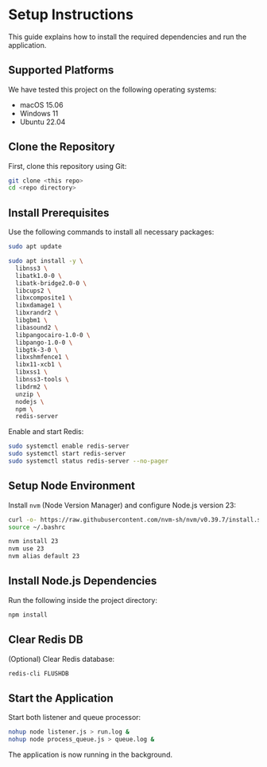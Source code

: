 # Setup Instructions

This guide explains how to install the required dependencies and run the application.

## Supported Platforms

We have tested this project on the following operating systems:

- macOS 15.06
- Windows 11
- Ubuntu 22.04

## Clone the Repository

First, clone this repository using Git:

```bash
git clone <this repo>
cd <repo directory>
```

## Install Prerequisites

Use the following commands to install all necessary packages:

```bash
sudo apt update

sudo apt install -y \
  libnss3 \
  libatk1.0-0 \
  libatk-bridge2.0-0 \
  libcups2 \
  libxcomposite1 \
  libxdamage1 \
  libxrandr2 \
  libgbm1 \
  libasound2 \
  libpangocairo-1.0-0 \
  libpango-1.0-0 \
  libgtk-3-0 \
  libxshmfence1 \
  libx11-xcb1 \
  libxss1 \
  libnss3-tools \
  libdrm2 \
  unzip \
  nodejs \
  npm \
  redis-server
```

Enable and start Redis:

```bash
sudo systemctl enable redis-server
sudo systemctl start redis-server
sudo systemctl status redis-server --no-pager
```
 
## Setup Node Environment

Install `nvm` (Node Version Manager) and configure Node.js version 23:

```bash
curl -o- https://raw.githubusercontent.com/nvm-sh/nvm/v0.39.7/install.sh | bash
source ~/.bashrc

nvm install 23
nvm use 23
nvm alias default 23
```

## Install Node.js Dependencies

Run the following inside the project directory:

```bash
npm install
```

## Clear Redis DB

(Optional) Clear Redis database:

```bash
redis-cli FLUSHDB
```

## Start the Application

Start both listener and queue processor:

```bash
nohup node listener.js > run.log &
nohup node process_queue.js > queue.log &
```

The application is now running in the background.